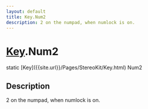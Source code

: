 ```yaml
---
layout: default
title: Key.Num2
description: 2 on the numpad, when numlock is on.
---
```

# [Key]({{site.url}}/Pages/StereoKit/Key.html).Num2

<div class='signature' markdown='1'>
static [Key]({{site.url}}/Pages/StereoKit/Key.html) Num2
</div>

## Description
2 on the numpad, when numlock is on.

